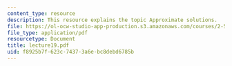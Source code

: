 ```yaml
---
content_type: resource
description: This resource explains the topic Approximate solutions.
file: https://ol-ocw-studio-app-production.s3.amazonaws.com/courses/2-58j-radiative-transfer-spring-2006/f8925b7f623c74373a6ebc8debd6785b_lecture19.pdf
file_type: application/pdf
resourcetype: Document
title: lecture19.pdf
uid: f8925b7f-623c-7437-3a6e-bc8debd6785b
---
```

